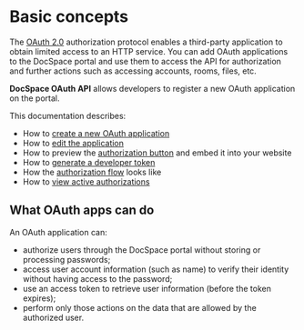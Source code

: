 # Basic concepts

The [OAuth 2.0](https://datatracker.ietf.org/doc/html/rfc6749) authorization protocol enables a third-party application to obtain limited access to an HTTP service. You can add OAuth applications to the DocSpace portal and use them to access the API for authorization and further actions such as accessing accounts, rooms, files, etc.

**DocSpace OAuth API** allows developers to register a new OAuth application on the portal. 

This documentation describes:

- How to [create a new OAuth application](../usage-api/creating-oauth-app.md)
- How to [edit the application](../usage-api/editing-oauth-app.md)
- How to preview the [authorization button](../usage-api/auth-button.md) and embed it into your website
- How to [generate a developer token](../usage-api/developer-token.md)
- How the [authorization flow](../usage-api/authorization-flow.md) looks like
- How to [view active authorizations](../usage-api/viewing-active-authorizations.md)

## What OAuth apps can do

An OAuth application can:

- authorize users through the DocSpace portal without storing or processing passwords;
- access user account information (such as name) to verify their identity without having access to the password;
- use an access token to retrieve user information (before the token expires);
- perform only those actions on the data that are allowed by the authorized user.
